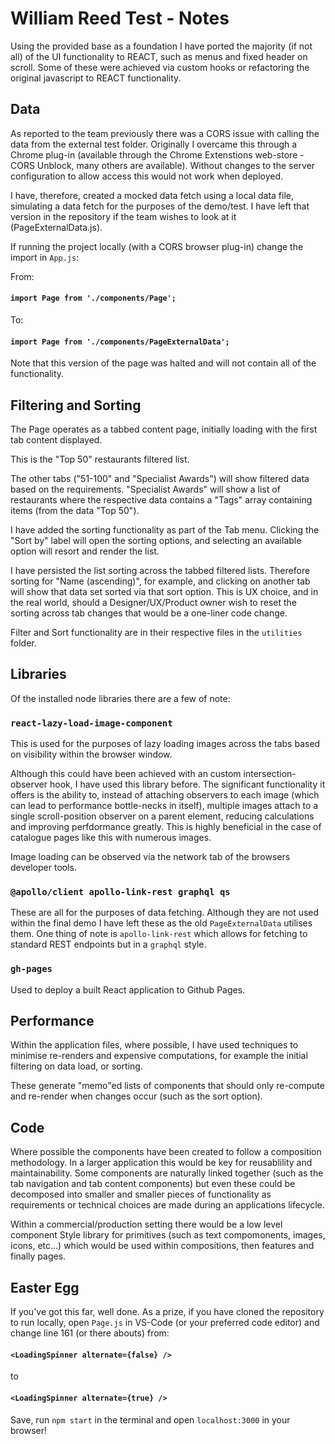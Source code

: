 # William Reed Test - Notes

Using the provided base as a foundation I have ported the majority (if not all) of the UI functionality to REACT, such as menus and fixed header on scroll. Some of these were achieved via custom hooks or refactoring the original javascript to REACT functionality.

## Data

As reported to the team previously there was a CORS issue with calling the data from the external test folder. Originally I overcame this through a Chrome plug-in (available through the Chrome Extenstions web-store - CORS Unblock, many others are available). Without changes to the server configuration to allow access this would not work when deployed.

I have, therefore, created a mocked data fetch using a local data file, simulating a data fetch for the purposes of the demo/test. I have left that version in the repository if the team wishes to look at it (PageExternalData.js).

If running the project locally (with a CORS browser plug-in) change the import in `App.js`:

From:
#### `import Page from './components/Page';`
To:
#### `import Page from './components/PageExternalData';`

Note that this version of the page was halted and will not contain all of the functionality.

## Filtering and Sorting
The Page operates as a tabbed content page, initially loading with the first tab content displayed.

This is the "Top 50" restaurants filtered list.

The other tabs ("51-100" and "Specialist Awards") will show filtered data based on the requirements. "Specialist Awards" will show a list of restaurants where the respective data contains a "Tags" array containing items (from the data "Top 50").

I have added the sorting functionality as part of the Tab menu. Clicking the "Sort by" label will open the sorting options, and selecting an available option will resort and render the list.

I have persisted the list sorting across the tabbed filtered lists. Therefore sorting for "Name (ascending)", for example, and clicking on another tab will show that data set sorted via that sort option. This is UX choice, and in the real world, should a Designer/UX/Product owner wish to reset the sorting across tab changes that would be a one-liner code change.

Filter and Sort functionality are in their respective files in the `utilities` folder.

## Libraries

Of the installed node libraries there are a few of note:

### `react-lazy-load-image-component`
This is used for the purposes of lazy loading images across the tabs based on visibility within the browser window.

Although this could have been achieved with an custom intersection-observer hook, I have used this library before. The significant functionality it offers is the ability to, instead of attaching observers to each image (which can lead to performance bottle-necks in itself), multiple images attach to a single scroll-position observer on a parent element, reducing calculations and improving perfdormance greatly. This is highly beneficial in the case of catalogue pages like this with numerous images.

Image loading can be observed via the network tab of the browsers developer tools.

### `@apollo/client apollo-link-rest graphql qs`
These are all for the purposes of data fetching. Although they are not used within the final demo I have left these as the old `PageExternalData` utilises them.
One thing of note is `apollo-link-rest` which allows for fetching to standard REST endpoints but in a `graphql` style.

### `gh-pages`
Used to deploy a built React application to Github Pages.

## Performance
Within the application files, where possible, I have used techniques to minimise re-renders and expensive computations, for example the initial filtering on data load, or sorting.

These generate "memo"ed lists of components that should only re-compute and re-render when changes occur (such as the sort option).

## Code
Where possible the components have been created to follow a composition methodology. In a larger application this would be key for reusablility and maintainability. Some components are naturally linked together (such as the tab navigation and tab content components) but even these could be decomposed into smaller and smaller pieces of functionality as requirements or technical choices are made during an applications lifecycle.

Within a commercial/production setting there would be a low level component Style library for primitives (such as text compomonents, images, icons, etc...) which would be used within compositions, then features and finally pages.

## Easter Egg

If you've got this far, well done. As a prize, if you have cloned the repository to run locally, open `Page.js` in VS-Code (or your preferred code editor) and change line 161 (or there abouts) from:
#### `<LoadingSpinner alternate={false} />`
to
#### `<LoadingSpinner alternate={true} />`
Save, run `npm start` in the terminal and open `localhost:3000` in your browser!